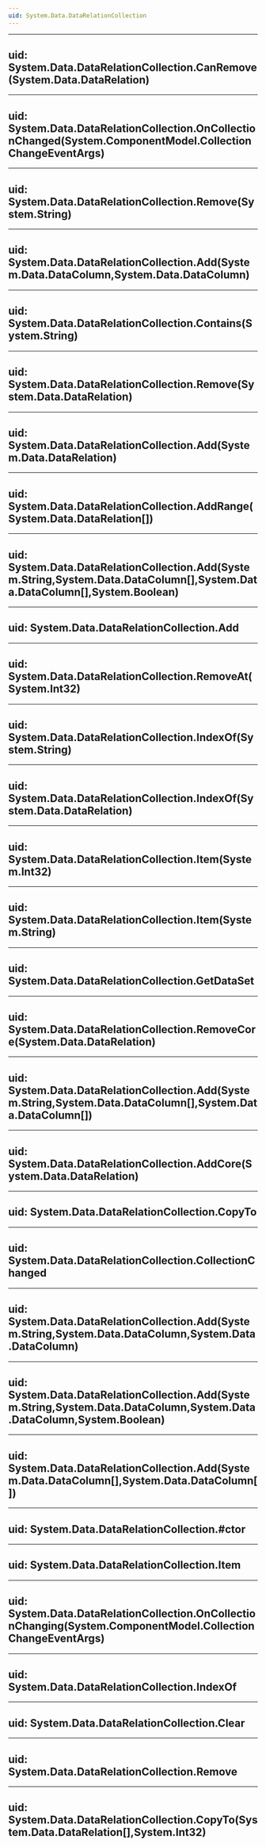 ```yaml
---
uid: System.Data.DataRelationCollection
---
```


---
uid: System.Data.DataRelationCollection.CanRemove(System.Data.DataRelation)
---

---
uid: System.Data.DataRelationCollection.OnCollectionChanged(System.ComponentModel.CollectionChangeEventArgs)
---

---
uid: System.Data.DataRelationCollection.Remove(System.String)
---

---
uid: System.Data.DataRelationCollection.Add(System.Data.DataColumn,System.Data.DataColumn)
---

---
uid: System.Data.DataRelationCollection.Contains(System.String)
---

---
uid: System.Data.DataRelationCollection.Remove(System.Data.DataRelation)
---

---
uid: System.Data.DataRelationCollection.Add(System.Data.DataRelation)
---

---
uid: System.Data.DataRelationCollection.AddRange(System.Data.DataRelation[])
---

---
uid: System.Data.DataRelationCollection.Add(System.String,System.Data.DataColumn[],System.Data.DataColumn[],System.Boolean)
---

---
uid: System.Data.DataRelationCollection.Add
---

---
uid: System.Data.DataRelationCollection.RemoveAt(System.Int32)
---

---
uid: System.Data.DataRelationCollection.IndexOf(System.String)
---

---
uid: System.Data.DataRelationCollection.IndexOf(System.Data.DataRelation)
---

---
uid: System.Data.DataRelationCollection.Item(System.Int32)
---

---
uid: System.Data.DataRelationCollection.Item(System.String)
---

---
uid: System.Data.DataRelationCollection.GetDataSet
---

---
uid: System.Data.DataRelationCollection.RemoveCore(System.Data.DataRelation)
---

---
uid: System.Data.DataRelationCollection.Add(System.String,System.Data.DataColumn[],System.Data.DataColumn[])
---

---
uid: System.Data.DataRelationCollection.AddCore(System.Data.DataRelation)
---

---
uid: System.Data.DataRelationCollection.CopyTo
---

---
uid: System.Data.DataRelationCollection.CollectionChanged
---

---
uid: System.Data.DataRelationCollection.Add(System.String,System.Data.DataColumn,System.Data.DataColumn)
---

---
uid: System.Data.DataRelationCollection.Add(System.String,System.Data.DataColumn,System.Data.DataColumn,System.Boolean)
---

---
uid: System.Data.DataRelationCollection.Add(System.Data.DataColumn[],System.Data.DataColumn[])
---

---
uid: System.Data.DataRelationCollection.#ctor
---

---
uid: System.Data.DataRelationCollection.Item
---

---
uid: System.Data.DataRelationCollection.OnCollectionChanging(System.ComponentModel.CollectionChangeEventArgs)
---

---
uid: System.Data.DataRelationCollection.IndexOf
---

---
uid: System.Data.DataRelationCollection.Clear
---

---
uid: System.Data.DataRelationCollection.Remove
---

---
uid: System.Data.DataRelationCollection.CopyTo(System.Data.DataRelation[],System.Int32)
---
